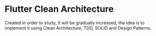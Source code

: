 # Flutter Clean Architecture

Created in order to study, it will be gradually increased, the idea is to implement it using Clean Architecture, TDD, SOLID and Design Patterns.